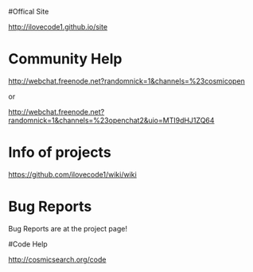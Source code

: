 #Offical Site

http://ilovecode1.github.io/site

# Community Help

http://webchat.freenode.net?randomnick=1&channels=%23cosmicopen

or

http://webchat.freenode.net?randomnick=1&channels=%23openchat2&uio=MTI9dHJ1ZQ64

# Info of projects

https://github.com/ilovecode1/wiki/wiki

# Bug Reports

Bug Reports are at the project page!

#Code Help

http://cosmicsearch.org/code


